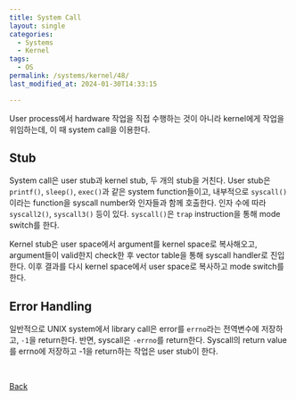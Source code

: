 ```yaml
---
title: System Call
layout: single
categories:
  - Systems
  - Kernel
tags:
  - OS
permalink: /systems/kernel/48/
last_modified_at: 2024-01-30T14:33:15

---
```


User process에서 hardware 작업을 직접 수행하는 것이 아니라 kernel에게 작업을 위임하는데,
이 때 system call을 이용한다.

## Stub

System call은 user stub과 kernel stub, 두 개의 stub을 거친다.
User stub은 `printf()`, `sleep()`, `exec()`과 같은 system function들이고,
내부적으로 `syscall()`이라는 function을 syscall number와 인자들과 함께 호출한다.
인자 수에 따라 `syscall2()`, `syscall3()` 등이 있다.
`syscall()`은 `trap` instruction을 통해 mode switch를 한다.

Kernel stub은 user space에서 argument를 kernel space로 복사해오고,
argument들이 valid한지 check한 후 vector table을 통해 syscall handler로 진입한다.
이후 결과를 다시 kernel space에서 user space로 복사하고 mode switch를 한다.

## Error Handling

일반적으로 UNIX system에서 library call은 error를 `errno`라는 전역변수에 저장하고,
`-1`을 return한다. 반면, syscall은 `-errno`를 return한다.
Syscall의 return value를 errno에 저장하고 -1을 return하는 작업은 user stub이 한다.

<br>

[Back](/systems/kernel/)